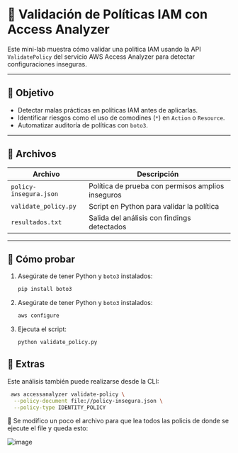 # 🔐 Validación de Políticas IAM con Access Analyzer

Este mini-lab muestra cómo validar una política IAM usando la API `ValidatePolicy` del servicio AWS Access Analyzer para detectar configuraciones inseguras.

---

## 🎯 Objetivo

- Detectar malas prácticas en políticas IAM antes de aplicarlas.
- Identificar riesgos como el uso de comodines (`*`) en `Action` o `Resource`.
- Automatizar auditoría de políticas con `boto3`.

---

## 📁 Archivos

| Archivo               | Descripción                                      |
|------------------------|--------------------------------------------------|
| `policy-insegura.json` | Política de prueba con permisos amplios inseguros |
| `validate_policy.py`  | Script en Python para validar la política         |
| `resultados.txt`      | Salida del análisis con findings detectados       |

---

## 🧪 Cómo probar

1. Asegúrate de tener Python y `boto3` instalados:
   ```bash
   pip install boto3
2. Asegúrate de tener Python y `boto3` instalados:
    ```bash
    aws configure
3. Ejecuta el script:
    ```bash
   python validate_policy.py
## 📌 Extras
Este análisis también puede realizarse desde la CLI:
```bash 
 aws accessanalyzer validate-policy \
  --policy-document file://policy-insegura.json \
  --policy-type IDENTITY_POLICY
```
📌 Se modifico un poco el archivo para que lea todos las policis de donde se ejecute el file y queda esto:

![image](https://github.com/user-attachments/assets/735c1fcf-5b2e-46ca-939d-563df7e8aa49)



